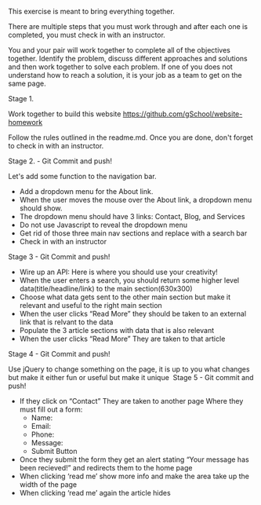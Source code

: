 This exercise is meant to bring everything together. 

There are multiple steps that you must work through and after each one is completed, you must check in with an instructor.  

You and your pair will work together to complete all of the objectives together.  Identify the problem, discuss different approaches and solutions and then work together to solve each problem.  If one of you does not understand how to reach a solution, it is your job as a team to get on the same page.  

Stage 1.

Work together to build this website
https://github.com/gSchool/website-homework

Follow the rules outlined in the readme.md. Once you are done, don't forget to check in with an instructor.

Stage 2. - Git Commit and push!

Let's add some function to the navigation bar.

* Add a dropdown menu for the About link.
* When the user moves the mouse over the About link, a dropdown menu should show.
* The dropdown menu should have 3 links: Contact, Blog, and Services
* Do not use Javascript to reveal the dropdown menu
* Get rid of those three main nav sections and replace with a search bar
* Check in with an instructor

Stage 3 - Git Commit and push!

* Wire up an API: Here is where you should use your creativity!
* When the user enters a search, you should return some higher level data(title/headline/link) to the main section(630x300) 
* Choose what data gets sent to the other main section but make it relevant and useful to the right main section
* When the user clicks “Read More” they should be taken to an external link that is relvant to the data
* Populate the 3 article sections with data that is also relevant  
* When the user clicks “Read More” They are taken to that article

​Stage 4 - Git Commit and push!

Use jQuery to change something on the page, it is up to you what changes but make it either fun or useful but make it unique
​
Stage 5 - Git commit and push!

* If they click on “Contact” They are taken to another page Where they must fill out a form:
	* Name: 
	* Email: 
	* Phone: 
	* Message: 
	* Submit Button
* Once they submit the form they get an alert stating “Your message has been recieved!” and redirects them to the home page
* When clicking ‘read me’ show more info and make the area take up the width of the page
* When clicking ‘read me’ again the article hides

